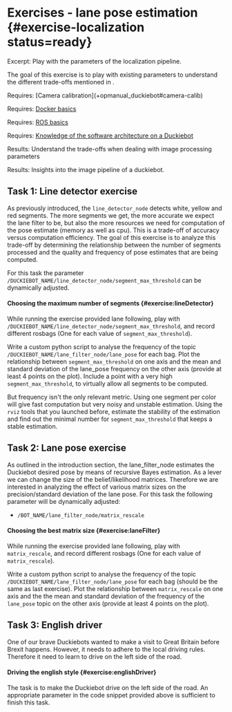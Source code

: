 # Exercises - lane pose estimation {#exercise-localization status=ready}

Excerpt: Play with the parameters of the localization pipeline.

The goal of this exercise is to play with existing parameters to understand the different trade-offs mentioned in [](#cra-loc-lm).

<div class='requirements' markdown='1'>
  Requires: [Camera calibration](+opmanual_duckiebot#camera-calib)

  Requires: [Docker basics](+duckietown-robotics-development#docker-basics)

  Requires: [ROS basics](+duckietown-robotics-development#sw-advanced)

  Requires: [Knowledge of the software architecture on a Duckiebot](+duckietown-robotics-development#duckietown-code-structure)

  Results: Understand the trade-offs when dealing with image processing parameters

  Results: Insights into the image pipeline of a duckiebot.
</div>

## Task 1: Line detector exercise

As previously introduced, the `line_detector_node` detects white, yellow and red segments. The more segments we get, the more accurate we expect the lane filter to be, but also the more resources we need for computation of the pose estimate (memory as well as cpu). This is a trade-off of accuracy versus computation efficiency. The goal of this exercise is to analyze this trade-off by determining the relationship between the number of segments processed and the quality and frequency of pose estimates that are being computed.

For this task the parameter `/DUCKIEBOT_NAME/line_detector_node/segment_max_threshold` can be dynamically adjusted.

#### Choosing the maximum number of segments {#exercise:lineDetector}

While running the exercise provided lane following, play with `/DUCKIEBOT_NAME/line_detector_node/segment_max_threshold`, and record different rosbags (One for each value of `segment_max_threshold`).

Write a custom python script to analyse the frequency of the topic `/DUCKIEBOT_NAME/lane_filter_node/lane_pose` for each bag. Plot the relationship between `segment_max_threshold` on one axis and the mean and standard deviation of the lane_pose frequency on the other axis (provide at least 4 points on the plot). Include a point with a very high `segment_max_threshold`, to virtually allow all segments to be computed.

But frequency isn't the only relevant metric. Using one segment per color will give fast computation but very noisy and unstable estimation. Using the `rviz` tools that you launched before, estimate the stability of the estimation and find out the minimal number for `segment_max_threshold` that keeps a stable estimation.

<end/>

## Task 2: Lane pose exercise

As outlined in the introduction section, the lane_filter_node estimates the Duckiebot desired pose by means of recursive Bayes estimation. As a lever we can change the size of the belief/likelihood matrices. Therefore we are interested in analyzing the effect of various matrix sizes on the precision/standard deviation of the lane pose. For this task the following parameter will be dynamically adjusted:

* `/BOT_NAME/lane_filter_node/matrix_rescale`

#### Choosing the best matrix size {#exercise:laneFilter}

While running the exercise provided lane following, play with `matrix_rescale`, and record different rosbags (One for each value of `matrix_rescale`).

Write a custom python script to analyse the frequency of the topic `/DUCKIEBOT_NAME/lane_filter_node/lane_pose` for each bag (should be the same as last exercise). Plot the relationship between `matrix_rescale` on one axis and the the mean and standard deviation of the frequency of the `lane_pose` topic on the other axis (provide at least 4 points on the plot).

<end/>

## Task 3: English driver

One of our brave Duckiebots wanted to make a visit to Great Britain before Brexit happens. However, it needs to adhere to the local driving rules. Therefore it need to learn to drive on the left side of the road.

#### Driving the english style {#exercise:englishDriver}

The task is to make the Duckiebot drive on the left side of the road. An appropriate parameter in the code snippet provided above is sufficient to finish this task.

<end/>